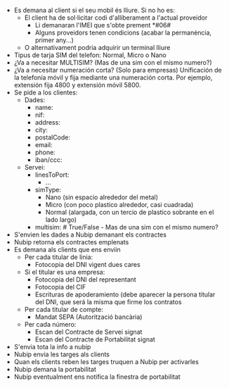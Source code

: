 
- Es demana al client si el seu mobil és lliure. Si no ho es:
	- El client ha de sol·licitar codi d'alliberament a l'actual proveidor
		- Li demanaran l'IMEI que s'obte prement *#06#
		- Alguns proveidors tenen condicions (acabar la permanència, primer any...)
	- O alternativament podria adquirir un terminal lliure
- Tipus de tarja SIM del telefon: Normal, Micro o Nano
- ¿Va a necesitar MULTISIM? (Mas de una sim con el mismo numero?)
- ¿Va a necesitar numeración corta? (Solo para empresas)
	Unificación de la telefonía móvil y fija mediante una numeración corta.
	Por ejemplo, extensión fija 4800 y extensión móvil 5800.
- Se pide a los clientes:
	- Dades:
		- name:
		- nif:
		- address:
		- city:
		- postalCode:
		- email:
		- phone:
		- iban/ccc:
	- Servei:
		- linesToPort:
			- ...
		- simType:
			- Nano (sin espacio alrededor del metal)
			- Micro (con poco plastico alrededor, casi cuadrada)
			- Normal (alargada, con un tercio de plastico sobrante en el lado largo)
		- multisim: # True/False - Mas de una sim con el mismo numero?
- S'envien les dades a Nubip demanant els contractes
- Nubip retorna els contractes emplenats
- Es demana als clients que ens enviin
	- Per cada titular de linia:
		- Fotocopia del DNI vigent dues cares
	- Si el titular es una empresa:
		- Fotocopia del DNI del representant
		- Fotocopia del CIF
		- Escrituras de apoderamiento (debe aparecer la persona titular del DNI, que será la misma que firme los contratos
	- Per cada titular de compte:
		- Mandat SEPA (Autorització bancària)
	- Per cada número:
		- Escan del Contracte de Servei signat
		- Escan del Contracte de Portabilitat signat
- S'envia tota la info a nubip
- Nubip envia les targes als clients
- Quan els clients reben les targes truquen a Nubip per activarles
- Nubip demana la portabilitat
- Nubip eventualment ens notifica la finestra de portabilitat



